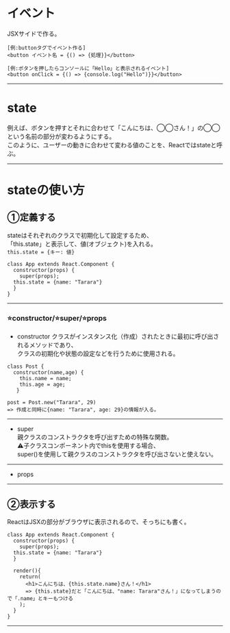 # イベント
JSXサイドで作る。
~~~
[例:buttonタグでイベント作る]
<button イベント名 = {() => {処理}}</button>

[例:ボタンを押したらコンソールに「Hello」と表示されるイベント]
<button onClick = {() => {console.log("Hello")}}</button>
~~~
***

# state
例えば、ボタンを押すとそれに合わせて「こんにちは、◯◯さん！」の◯◯という名前の部分が変わるようにする。    
このように、ユーザーの動きに合わせて変わる値のことを、Reactではstateと呼ぶ。
***

# stateの使い方
## ①定義する
stateはそれぞれのクラスで初期化して設定するため、    
「this.state」と表示して、値(オブジェクト)を入れる。    
`this.state = {キー: 値}`
~~~
class App extends React.Component {
  constructor(props) {
    super(props);
  this.state = {name: "Tarara"}
  }
}
~~~
***

### ⭐️constructor/⭐️super/⭐️props
- constructor
クラスがインスタンス化（作成）されたときに最初に呼び出されるメソッドであり、    
クラスの初期化や状態の設定などを行うために使用される。
~~~
class Post {
  constructor(name,age) {
    this.name = name;
    this.age = age;
   }

post = Post.new("Tarara", 29)
=> 作成と同時に{name: "Tarara", age: 29}の情報が入る。
~~~
***

- super    
親クラスのコンストラクタを呼び出すための特殊な関数。    
⚠️子クラスコンポーネント内でthisを使用する場合、    
super()を使用して親クラスのコンストラクタを呼び出さないと使えない。    
***

- props    
***

## ②表示する
ReactはJSXの部分がブラウザに表示されるので、そっちにも書く。
~~~
class App extends React.Component {
  constructor(props) {
    super(props);
  this.state = {name: "Tarara"}
  }

  render(){
    return(
      <h1>こんにちは、{this.state.name}さん！</h1>
      => {this.state}だと「こんにちは、"name: Tarara"さん！」になってしまうので「.name」とキーもつける
    ); 
  }
}
~~~
***

